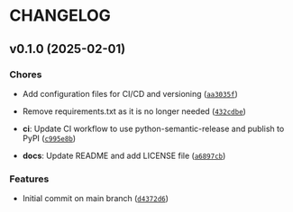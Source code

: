 # CHANGELOG


## v0.1.0 (2025-02-01)

### Chores

- Add configuration files for CI/CD and versioning
  ([`aa3035f`](https://github.com/bressanmarcos/ofx-generator/commit/aa3035fba11c6dee5480db89d1686a3e04ec10e5))

- Remove requirements.txt as it is no longer needed
  ([`432cdbe`](https://github.com/bressanmarcos/ofx-generator/commit/432cdbe3f4d9f59245765bff9be0fd81a8eaa594))

- **ci**: Update CI workflow to use python-semantic-release and publish to PyPI
  ([`c995e8b`](https://github.com/bressanmarcos/ofx-generator/commit/c995e8b36ae3de7b398677bfef7c9f58d26a14cc))

- **docs**: Update README and add LICENSE file
  ([`a6897cb`](https://github.com/bressanmarcos/ofx-generator/commit/a6897cbf9583f61d4ab52e7aba55245e09d5d93d))

### Features

- Initial commit on main branch
  ([`d4372d6`](https://github.com/bressanmarcos/ofx-generator/commit/d4372d6f808f442c025e79c27d46883f2b160d95))

